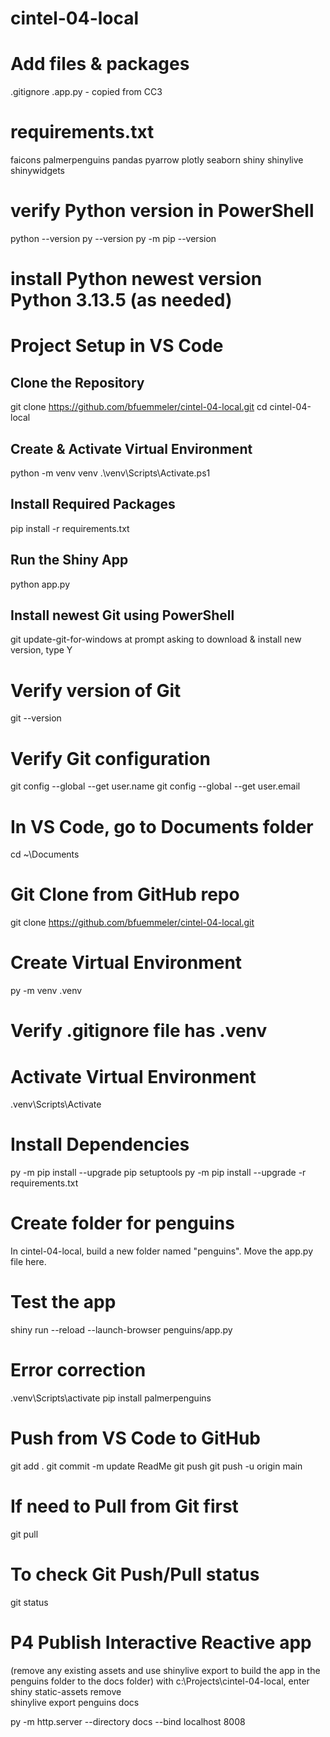 # cintel-04-local

# Add files & packages
.gitignore
.app.py - copied from CC3

# requirements.txt
faicons
palmerpenguins
pandas
pyarrow
plotly
seaborn
shiny
shinylive
shinywidgets

# verify Python version in PowerShell
python --version
py --version
py -m pip --version

# install Python newest version Python 3.13.5  (as needed)

# Project Setup in VS Code
## Clone the Repository
git clone https://github.com/bfuemmeler/cintel-04-local.git
cd cintel-04-local

## Create & Activate Virtual Environment
python -m venv venv
.\venv\Scripts\Activate.ps1

## Install Required Packages
pip install -r requirements.txt

## Run the Shiny App
python app.py

## Install newest Git using PowerShell
git update-git-for-windows
at prompt asking to download & install new version, type Y

# Verify version of Git
git --version

# Verify Git configuration
git config --global --get user.name
git config --global --get user.email

# In VS Code, go to Documents folder
cd ~\Documents

# Git Clone from GitHub repo
git clone https://github.com/bfuemmeler/cintel-04-local.git

# Create Virtual Environment
py -m venv .venv

# Verify .gitignore file has .venv

# Activate Virtual Environment
.venv\Scripts\Activate

# Install Dependencies
py -m pip install --upgrade pip setuptools
py -m pip install --upgrade -r requirements.txt

# Create folder for penguins
In cintel-04-local, build a new folder named "penguins". Move the app.py file here. 

# Test the app
shiny run --reload --launch-browser penguins/app.py

# Error correction
.venv\Scripts\activate
pip install palmerpenguins

# Push from VS Code to GitHub
git add .
git commit -m update ReadMe
git push git push -u origin main

# If need to Pull from Git first
git pull

# To check Git Push/Pull status
git status

# P4 Publish Interactive Reactive app  
(remove any existing assets and use shinylive export to build the app in the penguins folder to the docs folder)
with c:\Projects\cintel-04-local, enter
shiny static-assets remove  
shinylive export penguins docs

py -m http.server --directory docs --bind localhost 8008












